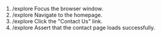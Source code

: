 1. /explore Focus the browser window.
2. /explore Navigate to the homepage.
3. /explore Click the "Contact Us" link.
4. /explore Assert that the contact page loads successfully.